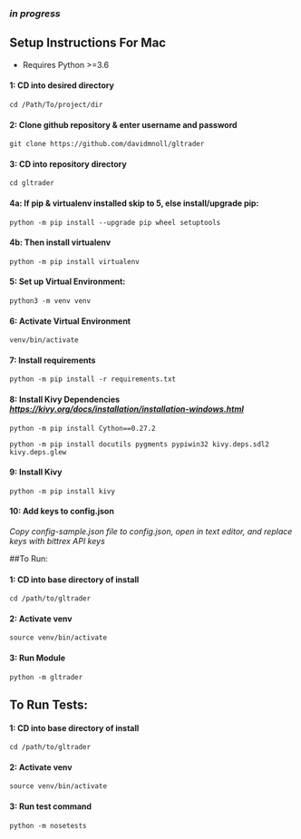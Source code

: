 ### *in progress*


## Setup Instructions For Mac

* Requires Python >=3.6

#### 1: CD into desired directory

    cd /Path/To/project/dir

#### 2: Clone github repository & enter username and password

    git clone https://github.com/davidmnoll/gltrader


#### 3: CD into repository directory

    cd gltrader

#### 4a: If pip & virtualenv installed skip to 5, else install/upgrade pip:

    python -m pip install --upgrade pip wheel setuptools

#### 4b: Then install virtualenv

    python -m pip install virtualenv


#### 5: Set up Virtual Environment:

    python3 -m venv venv

#### 6: Activate Virtual Environment

    venv/bin/activate

#### 7: Install requirements

    python -m pip install -r requirements.txt

#### 8: Install Kivy Dependencies *https://kivy.org/docs/installation/installation-windows.html*

    python -m pip install Cython==0.27.2

    python -m pip install docutils pygments pypiwin32 kivy.deps.sdl2 kivy.deps.glew

#### 9: Install Kivy

    python -m pip install kivy

#### 10: Add keys to config.json

*Copy config-sample.json file to config.json, open in text editor, and replace keys with bittrex API keys*


##To Run:

#### 1: CD into base directory of install

    cd /path/to/gltrader

#### 2: Activate venv

    source venv/bin/activate

#### 3: Run Module

    python -m gltrader

## To Run Tests:

#### 1: CD into base directory of install

    cd /path/to/gltrader

#### 2: Activate venv

    source venv/bin/activate

#### 3: Run test command

    python -m nosetests
